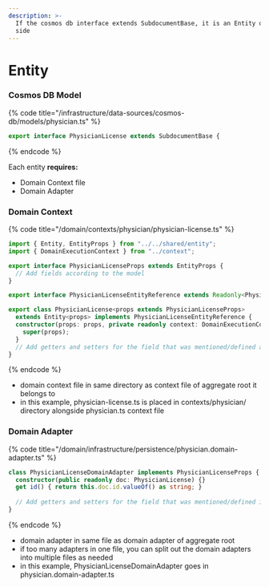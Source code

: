 ```yaml
---
description: >-
  If the cosmos db interface extends SubdocumentBase, it is an Entity on domain
  side
---
```


# Entity

### Cosmos DB Model

{% code title="/infrastructure/data-sources/cosmos-db/models/physician.ts" %}
```typescript
export interface PhysicianLicense extends SubdocumentBase {
```
{% endcode %}

Each entity **requires:**

* Domain Context file
* Domain Adapter

### Domain Context

{% code title="/domain/contexts/physician/physician-license.ts" %}
```typescript
import { Entity, EntityProps } from "../../shared/entity";
import { DomainExecutionContext } from "../context";

export interface PhysicianLicenseProps extends EntityProps {
  // Add fields according to the model
}

export interface PhysicianLicenseEntityReference extends Readonly<PhysicianLicenseProps> {}

export class PhysicianLicense<props extends PhysicianLicenseProps> 
  extends Entity<props> implements PhysicianLicenseEntityReference {
  constructor(props: props, private readonly context: DomainExecutionContext) { 
    super(props);
  }
  // Add getters and setters for the field that was mentioned/defined above
}
```
{% endcode %}

* domain context file in same directory as context file of aggregate root it belongs to
* in this example, physician-license.ts is placed in contexts/physician/ directory alongside physician.ts context file

### Domain Adapter

{% code title="/domain/infrastructure/persistence/physician.domain-adapter.ts" %}
```typescript
class PhysicianLicenseDomainAdapter implements PhysicianLicenseProps {
  constructor(public readonly doc: PhysicianLicense) {}
  get id() { return this.doc.id.valueOf() as string; }
  
  // Add getters and setters for the field that was mentioned/defined in Domain Context file
}
```
{% endcode %}

* domain adapter in same file as domain adapter of aggregate root
* if too many adapters in one file, you can split out the domain adapters into multiple files as needed
* in this example, PhysicianLicenseDomainAdapter goes in physician.domain-adapter.ts
